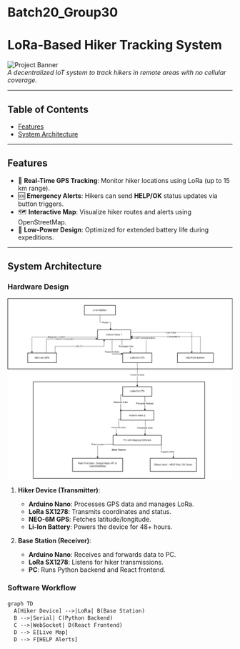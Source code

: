 # Batch20_Group30

# LoRa-Based Hiker Tracking System  
![Project Banner](<ADD DIAGRAM PATH>)  
*A decentralized IoT system to track hikers in remote areas with no cellular coverage.*  

---

## Table of Contents  
- [Features](#features)  
- [System Architecture](#system-architecture)  

---

## Features  
- 📍 **Real-Time GPS Tracking**: Monitor hiker locations using LoRa (up to 15 km range).  
- 🆘 **Emergency Alerts**: Hikers can send **HELP/OK** status updates via button triggers.  
- 🗺️ **Interactive Map**: Visualize hiker routes and alerts using OpenStreetMap.  
- 🔋 **Low-Power Design**: Optimized for extended battery life during expeditions.  

---

## System Architecture  
### Hardware Design  
![Hardware Block Diagram](<Docs\Block Diagram.png>)  

1. **Hiker Device (Transmitter)**:  
   - **Arduino Nano**: Processes GPS data and manages LoRa.  
   - **LoRa SX1278**: Transmits coordinates and status.  
   - **NEO-6M GPS**: Fetches latitude/longitude.  
   - **Li-Ion Battery**: Powers the device for 48+ hours.  

2. **Base Station (Receiver)**:  
   - **Arduino Nano**: Receives and forwards data to PC.  
   - **LoRa SX1278**: Listens for hiker transmissions.  
   - **PC**: Runs Python backend and React frontend.  

### Software Workflow  

```mermaid
graph TD
  A[Hiker Device] -->|LoRa| B(Base Station)
  B -->|Serial| C(Python Backend)
  C -->|WebSocket| D(React Frontend)
  D --> E[Live Map]
  D --> F[HELP Alerts]
